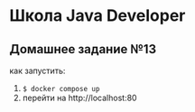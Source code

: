 # Школа Java Developer
## Домашнее задание №13 
как запустить:

1. ```$ docker compose up```
2. перейти на http://localhost:80
